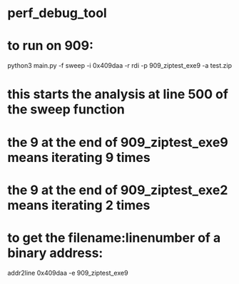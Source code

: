 # perf_debug_tool
# to run on 909:
python3 main.py -f sweep -i 0x409daa -r rdi -p 909_ziptest_exe9 -a test.zip
# this starts the analysis at line 500 of the sweep function

# the 9 at the end of 909_ziptest_exe9 means iterating 9 times
# the 9 at the end of 909_ziptest_exe2 means iterating 2 times

# to get the filename:linenumber of a binary address:
addr2line 0x409daa -e 909_ziptest_exe9

